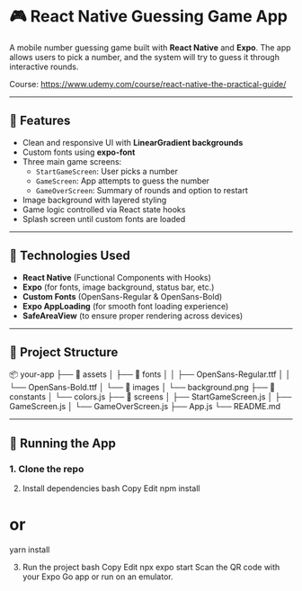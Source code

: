 # 🎮 React Native Guessing Game App

A mobile number guessing game built with **React Native** and **Expo**. The app allows users to pick a number, and the system will try to guess it through interactive rounds.

Course: https://www.udemy.com/course/react-native-the-practical-guide/

---

## 🚀 Features

- Clean and responsive UI with **LinearGradient backgrounds**
- Custom fonts using **expo-font**
- Three main game screens:
  - `StartGameScreen`: User picks a number
  - `GameScreen`: App attempts to guess the number
  - `GameOverScreen`: Summary of rounds and option to restart
- Image background with layered styling
- Game logic controlled via React state hooks
- Splash screen until custom fonts are loaded

---

## 🧠 Technologies Used

- **React Native** (Functional Components with Hooks)
- **Expo** (for fonts, image background, status bar, etc.)
- **Custom Fonts** (OpenSans-Regular & OpenSans-Bold)
- **Expo AppLoading** (for smooth font loading experience)
- **SafeAreaView** (to ensure proper rendering across devices)

---

## 📂 Project Structure

📦 your-app ├── 📁 assets │ ├── 📁 fonts │ │ ├── OpenSans-Regular.ttf │ │ └── OpenSans-Bold.ttf │ └── 📁 images │ └── background.png ├── 📁 constants │ └── colors.js ├── 📁 screens │ ├── StartGameScreen.js │ ├── GameScreen.js │ └── GameOverScreen.js ├── App.js └── README.md


---

## 📲 Running the App

### 1. Clone the repo

2. Install dependencies
bash
Copy
Edit
npm install
# or
yarn install

3. Run the project
bash
Copy
Edit
npx expo start
Scan the QR code with your Expo Go app or run on an emulator.
